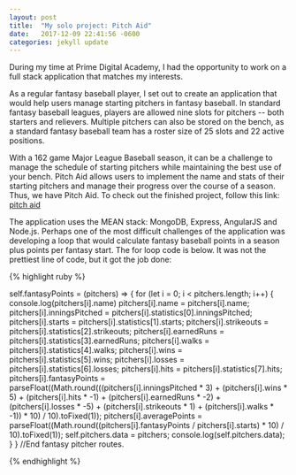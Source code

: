 ```yaml
---
layout: post
title:  "My solo project: Pitch Aid"
date:   2017-12-09 22:41:56 -0600
categories: jekyll update
---
```

During my time at Prime Digital Academy, I had the opportunity to work on a full stack application that matches my interests.

As a regular fantasy baseball player, I set out to create an application that would help users manage starting pitchers in fantasy baseball. In standard fantasy baseball leagues, players are allowed nine slots for pitchers -- both starters and relievers. Multiple pitchers can also be stored on the bench, as a standard fantasy baseball team has a roster size of 25 slots and 22 active positions. 

With a 162 game Major League Baseball season, it can be a challenge to manage the schedule of starting pitchers while maintaining the best use of your bench. Pitch Aid allows users to implement the name and stats of their starting pitchers and manage their progress over the course of a season.
Thus, we have Pitch Aid. To check out the finished project, follow this link: [pitch aid][pitch-aid]

The application uses the MEAN stack: MongoDB, Express, AngularJS and Node.js. Perhaps one of the most difficult challenges of the application was developing a loop that would calculate fantasy baseball points in a season plus points per fantasy start. The for loop code is below. It was not the prettiest line of code, but it got the job done:

{% highlight ruby %}

 self.fantasyPoints = (pitchers) => {
    for (let i = 0; i < pitchers.length; i++) {
      console.log(pitchers[i].name)
      pitchers[i].name = pitchers[i].name;
      pitchers[i].inningsPitched = pitchers[i].statistics[0].inningsPitched;
      pitchers[i].starts = pitchers[i].statistics[1].starts;
      pitchers[i].strikeouts = pitchers[i].statistics[2].strikeouts;
      pitchers[i].earnedRuns = pitchers[i].statistics[3].earnedRuns;
      pitchers[i].walks = pitchers[i].statistics[4].walks;
      pitchers[i].wins = pitchers[i].statistics[5].wins;
      pitchers[i].losses = pitchers[i].statistics[6].losses;
      pitchers[i].hits = pitchers[i].statistics[7].hits;
      pitchers[i].fantasyPoints = parseFloat((Math.round(((pitchers[i].inningsPitched * 3) + (pitchers[i].wins * 5) + (pitchers[i].hits * -1) + (pitchers[i].earnedRuns * -2) + (pitchers[i].losses * -5) + (pitchers[i].strikeouts * 1) + (pitchers[i].walks * -1)) * 10) / 10).toFixed(1));
      pitchers[i].averagePoints = parseFloat((Math.round((pitchers[i].fantasyPoints / pitchers[i].starts) * 10) / 10).toFixed(1));
      self.pitchers.data = pitchers;
      console.log(self.pitchers.data);
    }
  } //End fantasy pitcher routes.

{% endhighlight %}

[pitch-aid]: https://pitch-aid.herokuapp.com/